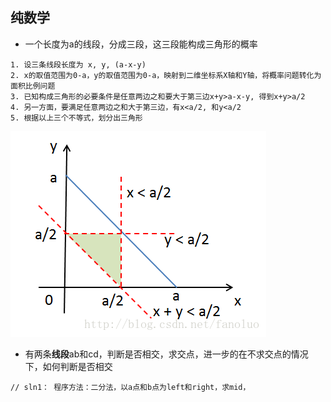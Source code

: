 ## 纯数学
- 一个长度为a的线段，分成三段，这三段能构成三角形的概率
```
1. 设三条线段长度为 x, y, (a-x-y)
2. x的取值范围为0-a，y的取值范围为0-a，映射到二维坐标系X轴和Y轴，将概率问题转化为面积比例问题
3. 已知构成三角形的必要条件是任意两边之和要大于第三边x+y>a-x-y, 得到x+y>a/2
4. 另一方面，要满足任意两边之和大于第三边，有x<a/2, 和y<a/2
5. 根据以上三个不等式，划分出三角形
```
![三角形](cache/三角形.png)

- 有两条**线段**ab和cd，判断是否相交，求交点，进一步的在不求交点的情况下，如何判断是否相交
```
// sln1： 程序方法：二分法，以a点和b点为left和right，求mid，

```